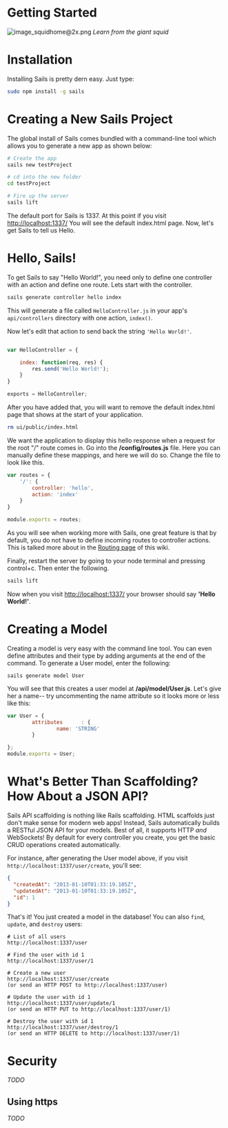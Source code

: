 # Getting Started
![image_squidhome@2x.png](http://i.imgur.com/m1vTk.png) 
*Learn from the giant squid*

# Installation

Installing Sails is pretty dern easy.  Just type:
```sh
sudo npm install -g sails
```


# Creating a New Sails Project

The global install of Sails comes bundled with a command-line tool which allows you to generate a new app as shown below:

```sh
# Create the app
sails new testProject

# cd into the new folder
cd testProject

# Fire up the server	
sails lift
```

The default port for Sails is 1337.  At this point if you visit <a href="http://localhost:1337/">http://localhost:1337/</a> You will see
the default index.html page.  Now, let's get Sails to tell us Hello.


# Hello, Sails!
To get Sails to say "Hello World!", you need only to define one controller with an action and define
one route. Lets start with the controller.

```sh
sails generate controller hello index
```

This will generate a file called `HelloController.js` in your app's `api/controllers` directory with one action, `index()`.

Now let's edit that action to send back the string `'Hello World!'`.

```javascript

var HelloController = {

	index: function(req, res) {
		res.send('Hello World!');
	}
}

exports = HelloController;
```

After you have added that, you will want to remove the default index.html page that shows at the
start of your application.

```sh
rm ui/public/index.html
```

We want the application to display this hello response when a request for the root "/" route
comes in. Go into the **/config/routes.js** file. Here you can manually define these mappings,
and here we will do so. Change the file to look like this.

```javascript
var routes = {
	'/': {
		controller: 'hello',
		action: 'index'
	}
}

module.exports = routes;
```

As you will see when working more with Sails, one great feature is that by default, you do not have
to define incoming routes to controller actions. This is talked more about in the 
<a href="https://github.com/balderdashy/sails/wiki/Routing">Routing page</a> of this wiki.

Finally, restart the server by going to your node terminal and pressing control+c. Then enter the
following.

```sh
sails lift
```

Now when you visit <a href="http://localhost:1337/">http://localhost:1337/</a> your browser should say **'Hello World!'**.


# Creating a Model
Creating a model is very easy with the command line tool. You can even define attributes and their
type by adding arguments at the end of the command. To generate a User model, enter the following:
```
sails generate model User
```

You will see that this creates a user model at **/api/model/User.js**.  Let's give her a name-- try uncommenting the name attribute so it looks more or less like this:

```javascript
var User = {
        attributes      : {
                name: 'STRING'
        }

};
module.exports = User;
```

# What's Better Than Scaffolding?  How About a JSON API?

Sails API scaffolding is nothing like Rails scaffolding. HTML scaffolds just don't make sense for 
modern web apps! Instead, Sails automatically builds a RESTful JSON API for your models. Best of
all, it supports HTTP _and_ WebSockets! By default for every controller you create, you get the
basic CRUD operations created automatically.

For instance, after generating the User model above, if you visit `http://localhost:1337/user/create`, you'll see:
```json
{
  "createdAt": "2013-01-10T01:33:19.105Z",
  "updatedAt": "2013-01-10T01:33:19.105Z",
  "id": 1
}
```

That's it!  You just created a model in the database!  You can also `find`, `update`, and `destroy` users:

```
# List of all users
http://localhost:1337/user

# Find the user with id 1
http://localhost:1337/user/1

# Create a new user
http://localhost:1337/user/create
(or send an HTTP POST to http://localhost:1337/user)

# Update the user with id 1
http://localhost:1337/user/update/1
(or send an HTTP PUT to http://localhost:1337/user/1)

# Destroy the user with id 1
http://localhost:1337/user/destroy/1
(or send an HTTP DELETE to http://localhost:1337/user/1)
```

# Security
_TODO_

## Using https
_TODO_